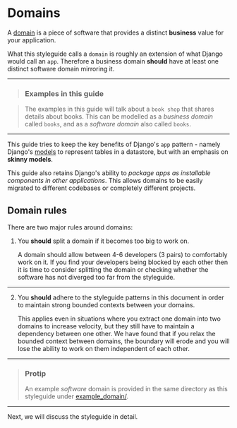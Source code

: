 # Domains

A [domain](https://en.wikipedia.org/wiki/Domain_(software_engineering)) is a piece of software that provides a distinct **business** value for your application.

What this styleguide calls a `domain` is roughly an extension of what Django would call an `app`. Therefore a business domain **should** have at least one distinct software domain mirroring it.

---

> ### Examples in this guide

> The examples in this guide will talk about a `book shop` that shares details about books.
> This can be modelled as a _business domain_ called `books`, and as a _software domain_ also called `books`.

---

This guide tries to keep the key benefits of Django's `app` pattern - namely Django's [models](https://docs.djangoproject.com/en/2.1/topics/db/models/) to represent tables in a datastore, but with an emphasis on **skinny models**.

This guide also retains Django's ability to *package apps as installable components in other applications*. This allows domains to be easily migrated to different codebases or completely different projects.

## Domain rules

There are two major rules around domains:

1. You **should** split a domain if it becomes too big to work on.

    A domain should allow between 4-6 developers (3 pairs) to comfortably work on it. If you find your developers being blocked by each other then it is time to consider splitting the domain or checking whether the software has not diverged too far from the styleguide.

---

2. You **should** adhere to the styleguide patterns in this document in order to maintain strong bounded contexts between your domains.

    This applies even in situations where you extract one domain into two domains to increase velocity, but they still have to maintain a dependency between one other. We have found that if you relax the bounded context between domains, the boundary will erode and you will lose the ability to work on them independent of each other.


---

> ### Protip
> An example _software_ domain is provided in the same directory as this styleguide under [example_domain/](https://github.com/phalt/django-api-domains/tree/master/example_domain).

---

Next, we will discuss the styleguide in detail.
